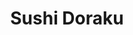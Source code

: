 ---
layout: place
title: "Sushi Doraku"
permalink: /arizona/peoria/sushi-doraku.html
stateAbbr: AZ
stateName: Arizona
cityName: Peoria
seo:
  name: "Sushi Doraku"
  type: Restaurant
  links: http://www.sushidoraku.us/
description: "Looking for sushi in Peoria, Arizona? Check out Sushi Doraku for a delightful Japanese dining experience. Enjoy a variety of sushi and other dishes in a welc..."
place_id: ChIJi74YkaVdK4cROuwHBaYJsdw
photos:
  - name: >-
      places/ChIJi74YkaVdK4cROuwHBaYJsdw/photos/AeeoHcL4wZ5e-2U7MGrVt2dE1kwlTdfBZ67pqwTsTsu6vDKi7tZbdTwZWbZDHlmR9e1jNh7l8vJgE2zuEv2Wd29bFYOVMKdhzTW_eL7GilByzRLRQZT_IM3fs6Q_2GU9JI4EEiqQGKzHM7o2tiN0X67g3lytyaFMbTc6dDi_3aqBSOkafZz0Dwd5jVaUPSC3x6jt1sWwcmJRJ4TVyomhCaCCEQ-NBUjUQbNr_YaoicNWOZea0hRcntlymfql7M_XG3fmbisr0jzrnEsW9M8jSv6aOtdhtDLqZbWV0YpLBOOqP3r_bg
    widthPx: 3200
    heightPx: 4800
    authorAttributions:
      - displayName: Sushi Doraku
        uri: https://maps.google.com/maps/contrib/118289163948328356544
        photoUri: >-
          https://lh3.googleusercontent.com/a-/ALV-UjWkZ4AQZdGFN2jqZr2kadr97gEQhj-dlx3Uhy9-DMOwtMnELvA=s100-p-k-no-mo
    flagContentUri: >-
      https://www.google.com/local/imagery/report/?cb_client=maps_api_places.places_api&image_key=!1e10!2sAF1QipOFVMk_8lmAD5Vytb-88E6sKf8TC0Cstaow-3rZ&hl=en-US
    googleMapsUri: >-
      https://www.google.com/maps/place//data=!3m4!1e2!3m2!1sAF1QipOFVMk_8lmAD5Vytb-88E6sKf8TC0Cstaow-3rZ!2e10!4m2!3m1!1s0x872b5da59118be8b:0xdcb109a60507ec3a
  - name: >-
      places/ChIJi74YkaVdK4cROuwHBaYJsdw/photos/AeeoHcLOJynkOHbazdZSApovMJc64PUJB4aid9NfXFcFlxcv9rsJRT96cx7YJ83Ms-7bIKbZ6_B3mE4qCBcMk21w-fN5-Jlj93-x6dsSrtCiaOsiWlq1uuexvrs0lgqNwWrIxhuJ4N-yqslUBlrBArIELAn6XJdI24fVA64ATYoeclAtrfZki5Kd9PtB4ozHrD1K6efJ49RcQUoULsGBiMPvTjObJNIoP7XUg2JXntfv1fTaDd3TSJFgGPKGJKNhaSdauR_9XLUpffNeG6u2mJxHo_8uzTymrTAyV9UV9BI6p8YguA
    widthPx: 4800
    heightPx: 3200
    authorAttributions:
      - displayName: Sushi Doraku
        uri: https://maps.google.com/maps/contrib/118289163948328356544
        photoUri: >-
          https://lh3.googleusercontent.com/a-/ALV-UjWkZ4AQZdGFN2jqZr2kadr97gEQhj-dlx3Uhy9-DMOwtMnELvA=s100-p-k-no-mo
    flagContentUri: >-
      https://www.google.com/local/imagery/report/?cb_client=maps_api_places.places_api&image_key=!1e10!2sAF1QipMaZ_yzjsQzs7P9RVsLWVY8BebP1yfEbaWsn7kA&hl=en-US
    googleMapsUri: >-
      https://www.google.com/maps/place//data=!3m4!1e2!3m2!1sAF1QipMaZ_yzjsQzs7P9RVsLWVY8BebP1yfEbaWsn7kA!2e10!4m2!3m1!1s0x872b5da59118be8b:0xdcb109a60507ec3a
  - name: >-
      places/ChIJi74YkaVdK4cROuwHBaYJsdw/photos/AeeoHcID_28NZ82607IpZg_mdUOdvwD1Z6OY2HMnto2TT-Te0gfneHyBoe8GSqAE9DaUrT1fEqs6uWIkn_Nzy1hTNp9jYk1V47Bma6eMF2-tVTC7bSh1BgvYUPEbOy5e6DdkH-7OhwYK6FJgJB9Z3uyBCftycvJ0-bIHf9aQJWMRhZUW76VRRIMUlGzlEt51auEQ3afSgKVfK8mhfY0MbBDy25y5bWNYbsr4WX5iQ_96390y6vn1riaEgi3KrNTV4DnSkjwIL7sdUWiipoxUGHz_dp2NIUoTA4puaseI4pobpy0IIJeHHo4X5ArlN2Bvgwf9Sd61-URu1hSd3nEvg20sxj7t9CkrZgklioYkIPvjkVs7-WVfU-31JweQ2Vt6cI6T1ftuYGtk4zcF3QR4e45tiUP_V1Co1vytt4WnnJN2Ih6sRg
    widthPx: 4000
    heightPx: 1848
    authorAttributions:
      - displayName: Martina Kovary (MaKo85)
        uri: https://maps.google.com/maps/contrib/100482678173057147571
        photoUri: >-
          https://lh3.googleusercontent.com/a-/ALV-UjXi4-7P8XptCFD4R1QC9X6lrOsZc55BiKUceUaAa12FacHJHXV2=s100-p-k-no-mo
    flagContentUri: >-
      https://www.google.com/local/imagery/report/?cb_client=maps_api_places.places_api&image_key=!1e10!2sCIHM0ogKEICAgIDfyanBNQ&hl=en-US
    googleMapsUri: >-
      https://www.google.com/maps/place//data=!3m4!1e2!3m2!1sCIHM0ogKEICAgIDfyanBNQ!2e10!4m2!3m1!1s0x872b5da59118be8b:0xdcb109a60507ec3a
  - name: >-
      places/ChIJi74YkaVdK4cROuwHBaYJsdw/photos/AeeoHcKFGb7ee_BjIQFFntHw2iHd095BydFueG5cl1lrYP5waQ-QrsGjY6fYc-UiHf7PB1nMaNvb4yA9TJqmZyTnqhBD9pW7sKNvIcHqnXYSR_lwpbXtP-Lsw2kdsf3GFOxNTJGETO6jT4zU-oxWBqQw70lw7JsOBa4L0ksd0bUhRrCdn8fVm9Abi2KHKMy2OpWIwRA5SlLXPK5C6LLiv9OYTnx1QbFUpMY3UzdwcISjeaKtljWjleoN9P-pI_2OV81F_FJs-Nr4FmgRNXlJR16pr5CUUKsTKjRsS8KLwhogvTuwCdyuGoCvrVrr4NXEu8TkUbSOgoCqopMiCqFdBSSM5NhIp2qGEF8UwmC5QBW0Q_7niTcOzJx702Rat8d4L7eA0ueNRmSEp6FmIuN1jw8EiJPbxK2GRb9gVeAExbz8RYY
    widthPx: 4000
    heightPx: 3000
    authorAttributions:
      - displayName: Inyung Yi
        uri: https://maps.google.com/maps/contrib/105004830473575054826
        photoUri: >-
          https://lh3.googleusercontent.com/a-/ALV-UjX_paB6btelUokZTQOvm7a7DO41DifcFN6BV_8MOC8S4o6wNUau=s100-p-k-no-mo
    flagContentUri: >-
      https://www.google.com/local/imagery/report/?cb_client=maps_api_places.places_api&image_key=!1e10!2sCIHM0ogKEICAgICruKXqEA&hl=en-US
    googleMapsUri: >-
      https://www.google.com/maps/place//data=!3m4!1e2!3m2!1sCIHM0ogKEICAgICruKXqEA!2e10!4m2!3m1!1s0x872b5da59118be8b:0xdcb109a60507ec3a
  - name: >-
      places/ChIJi74YkaVdK4cROuwHBaYJsdw/photos/AeeoHcKMLIlY0kxvM4zfO8Di5R2Kcfj05tJPQ84GhJPZAHzC237tB0yq2s2Gwmckq54al1wCaDlAcyChQIr6XKqpOOB9srrNf7vOZtonPTmMLdjfeT-Ds5MUIOWx1aaZxneb_ijfpEigbq9JCkMPlR3KULuOD6vVegk3p7nxuk9BF8PnfOv6KsjPP4JQihN0o4eTRIgAUMdTPziVXdKWfpjacdDOymz2-fCXxI2FdukOoaks7ZFX7LAxC-rST7JOoJssXCKBQDFbnPdJuNgVllNFR65mEFCc0CToYniCQ98Tf1K_Dg
    widthPx: 4800
    heightPx: 3200
    authorAttributions:
      - displayName: Sushi Doraku
        uri: https://maps.google.com/maps/contrib/118289163948328356544
        photoUri: >-
          https://lh3.googleusercontent.com/a-/ALV-UjWkZ4AQZdGFN2jqZr2kadr97gEQhj-dlx3Uhy9-DMOwtMnELvA=s100-p-k-no-mo
    flagContentUri: >-
      https://www.google.com/local/imagery/report/?cb_client=maps_api_places.places_api&image_key=!1e10!2sAF1QipOtATl6xTRmX7X_rKU9QKBmx3exhw0As7uBshrR&hl=en-US
    googleMapsUri: >-
      https://www.google.com/maps/place//data=!3m4!1e2!3m2!1sAF1QipOtATl6xTRmX7X_rKU9QKBmx3exhw0As7uBshrR!2e10!4m2!3m1!1s0x872b5da59118be8b:0xdcb109a60507ec3a
  - name: >-
      places/ChIJi74YkaVdK4cROuwHBaYJsdw/photos/AeeoHcInzMEwu5rVodmmwpryjydAHf7ByOd6Krjv3gR8ZUGcsAQYrac0TuhyzLACXSx1jvvdewIJzKJSu-HYWmVQqtw99iL0Di2ONGFKNEDGUnRKiHquXN4uQgKgmcFXEgC3H9KP7wxm39fvOsiMGamd_29uzuOrn9Lm7uMOS24yakZSvWMBVcynFldDZ8yT6IE3s3HyiP138Kc0k4q8tvZY80vB77uSqitd4xgr0AW5DCqu9pQXc4-_UQMLc692VqN-g7vCjIl0PsD11XdlOA5gNe85k1mzHy74zmuEI0b2knBjUdH-LZ9YkH-e_7TXRk77BBSVYz7wFufvj1UjrmhoDLx3umJRXaBGILguimUnPeZP7OIE3tsBT5nl79dlevTSIr1gus08fZnsAdd8H_mzTKho7Nt4nMNQ5i8lULHwamRxIYM
    widthPx: 3024
    heightPx: 4032
    authorAttributions:
      - displayName: Kurt J. Villanueva
        uri: https://maps.google.com/maps/contrib/113283246095632255065
        photoUri: >-
          https://lh3.googleusercontent.com/a-/ALV-UjXEHBm3ALNYI9BPvTjEggQXsOLIm-L45WII63DwYJs9Vxlomes4cw=s100-p-k-no-mo
    flagContentUri: >-
      https://www.google.com/local/imagery/report/?cb_client=maps_api_places.places_api&image_key=!1e10!2sCIHM0ogKEICAgICTsc_J3wE&hl=en-US
    googleMapsUri: >-
      https://www.google.com/maps/place//data=!3m4!1e2!3m2!1sCIHM0ogKEICAgICTsc_J3wE!2e10!4m2!3m1!1s0x872b5da59118be8b:0xdcb109a60507ec3a
  - name: >-
      places/ChIJi74YkaVdK4cROuwHBaYJsdw/photos/AeeoHcL9u58scrK6hQsWo3_EHNXbadhncH7KfwTdZUt12v-oXz3_0C6NjNAN0lSQzecMMJFVzLQXXMRL0uerUSH65YQygbRWRshr-t-Ht9gfOB03g4NNW9MyCQE_hdkawsw3bkkT8f8PuYOe2FUiJvpDid1KXyOwCXKHTnrB0x_Kq9jeDXl5iVBQQGUt6Djve5CRuveDl6ORbbUViGfHEenp2UTeQ3TWWGcTMaAgEqJ9zwtEV1lrSuR0O7n3GXiMZgQKUa76AnefRjsPFA69xk6gXQiIHEb-vQcUhJEczhVxYtJcwYH6P1IPlVvSvPPzq3QUfbwEDId2llk5t7kLlg74JE1TPT-ZkjSVEd7LYAgCwze8Z03_iF9aqcPdDap0Z1yEDUoMWGhwO71sQde-B-7EdK2kSH9ZukqP5mz95EjLvqV4mA
    widthPx: 4080
    heightPx: 3072
    authorAttributions:
      - displayName: David Snyder
        uri: https://maps.google.com/maps/contrib/103548254788303568301
        photoUri: >-
          https://lh3.googleusercontent.com/a-/ALV-UjUeTLup24_-v5UipDSIBPrGHCyb2QoV0Sz-zAWxchaaRtGY9FAJ6A=s100-p-k-no-mo
    flagContentUri: >-
      https://www.google.com/local/imagery/report/?cb_client=maps_api_places.places_api&image_key=!1e10!2sCIHM0ogKEICAgIDbk-SiTw&hl=en-US
    googleMapsUri: >-
      https://www.google.com/maps/place//data=!3m4!1e2!3m2!1sCIHM0ogKEICAgIDbk-SiTw!2e10!4m2!3m1!1s0x872b5da59118be8b:0xdcb109a60507ec3a
  - name: >-
      places/ChIJi74YkaVdK4cROuwHBaYJsdw/photos/AeeoHcIkGqhStRi-tByubvcAZQ1er8BhUcXema0gE7h4qLLjbfmX-Re6s5VLevT_pPsKX0e1MJtgzqSC2jqq-5hu26egRpKlCxvhiGGISBSIRQVRN2xmOkjjEKyrdgIgDUGUwnH82EJ4t-8mWWjrnupP7SjtYAcEwj01vcXGDf2p5UdlrDnFgzYmMWwn9zEZyfD5npbDn0i8NO4WY1hlfXnhBJvd5h6FG2K-_8UMIUKki6KemJtCKDWAhJcJljDiLvXclWvpZyyZKPnTemYpJNAkyw6ZZAoDKEDNP8hnfeJ_trPXiqpydLRAKl3w0Fpb5fbBy7N_EUq4JQiXJfUpdiFa3xqjilayqOCvs9C0Y6iJcNHVF6OJGQW4hhbP3ZxG8fwROI_mCAedMQOmTTSSPWnRhC3SK0zaKsT3GGKGSf8I9cd5XIgX
    widthPx: 3024
    heightPx: 4032
    authorAttributions:
      - displayName: ed martin
        uri: https://maps.google.com/maps/contrib/105472602050289659148
        photoUri: >-
          https://lh3.googleusercontent.com/a-/ALV-UjXiaCQVtBLW-6HflvMufXRa-eArcgOpeX6gEQO9EdBUNAcgAxU=s100-p-k-no-mo
    flagContentUri: >-
      https://www.google.com/local/imagery/report/?cb_client=maps_api_places.places_api&image_key=!1e10!2sCIHM0ogKEICAgIDb8a_K5gE&hl=en-US
    googleMapsUri: >-
      https://www.google.com/maps/place//data=!3m4!1e2!3m2!1sCIHM0ogKEICAgIDb8a_K5gE!2e10!4m2!3m1!1s0x872b5da59118be8b:0xdcb109a60507ec3a
  - name: >-
      places/ChIJi74YkaVdK4cROuwHBaYJsdw/photos/AeeoHcJqy9JiJKTbkI9c_sCx1dYYWJdAT6Zdscaf-9pP4D7U-TCKa5o95PrDpIxl9XfRlhECj5JMb4NI4IKsJlFOdRl2O1MX-NpiaBdyAcSvMPv3-1PntUijqEaa_Z4ICYVar7EO-CNFPmrM6-TVS62NvLiHoXxRWhZJwpZlAUkKsLGIWHR3Eh_WOlG9oKCHgmDiyo2SZxRUl6lRS9ZU380eDjiFaUe3l0jJ6kRC73hYWI5p20V2jE0sajHjo8w1bCfGIPhwW0LQYyqyoLxJgx7bijHrv3gw9Vz8sbJpED7V4QoZvRojW0Dh-ZIe6GD2j_uH8LCeJ-LNfgGOpUXvKj5eAzWHSoc7BSM7GNJovOtBBu022oDweZimw7A6E-sNxtik6FY9qJZ_pjQSPVQmNUVqEN0SQELv1GnyTEGEYm42sE0idX5G
    widthPx: 4080
    heightPx: 3072
    authorAttributions:
      - displayName: David Snyder
        uri: https://maps.google.com/maps/contrib/103548254788303568301
        photoUri: >-
          https://lh3.googleusercontent.com/a-/ALV-UjUeTLup24_-v5UipDSIBPrGHCyb2QoV0Sz-zAWxchaaRtGY9FAJ6A=s100-p-k-no-mo
    flagContentUri: >-
      https://www.google.com/local/imagery/report/?cb_client=maps_api_places.places_api&image_key=!1e10!2sCIHM0ogKEICAgID_jJzplAE&hl=en-US
    googleMapsUri: >-
      https://www.google.com/maps/place//data=!3m4!1e2!3m2!1sCIHM0ogKEICAgID_jJzplAE!2e10!4m2!3m1!1s0x872b5da59118be8b:0xdcb109a60507ec3a
  - name: >-
      places/ChIJi74YkaVdK4cROuwHBaYJsdw/photos/AeeoHcIrf_NJ5WTmKh5tHsrmAK3NvIU8lIwhcgWeYdOg5sq9zRYy1Nhc-asZD4Y6SKKuv4OQg2gEWt72Jz7pmGylqDgBSCPCLj62WmKzsXSJruGqUPkn8xhgM4RiUbLkHWirbNVleJS33X8uIL9S6EbwDxchQASdWuL1RNDOvwaYTYY9AoefM6BG-tnZrB1jUTipKsCvOPi1cdSIUADtGj9FnWIM-EFuCI43ubFaSlR9YHJjSuNUtpyq_TB2_4T5ztWsLU4MAqvFI6_KbuAmGT-MupetBd1PTIB8VWJgrNuckAzC7ko7TUeFGW56vE1PgnJwy_dAuuAhgzXlX2rWHDw0yc5t5vlTm1FV6G-cXcrpMslHLnVvz4lgHvP3oIEizD0xXq-8p0VI07JSoWhqA1HCP05_kQmy0gBzBRRzA2DaK3cMmg
    widthPx: 3120
    heightPx: 4160
    authorAttributions:
      - displayName: Bee Fly
        uri: https://maps.google.com/maps/contrib/101040820546446389526
        photoUri: >-
          https://lh3.googleusercontent.com/a-/ALV-UjXXj-Me75bSLxNUFGb8YfsaMzp0KuY-temNoQNvli5RCAKKm6E=s100-p-k-no-mo
    flagContentUri: >-
      https://www.google.com/local/imagery/report/?cb_client=maps_api_places.places_api&image_key=!1e10!2sCIHM0ogKEICAgIDx8p3UQw&hl=en-US
    googleMapsUri: >-
      https://www.google.com/maps/place//data=!3m4!1e2!3m2!1sCIHM0ogKEICAgIDx8p3UQw!2e10!4m2!3m1!1s0x872b5da59118be8b:0xdcb109a60507ec3a
address: '9940 W Happy Valley Pkwy #1060, Peoria, AZ 85383, USA'
street: '9940 W Happy Valley Pkwy #1060'
city: Peoria
state: AZ
zip: '85383'
country: USA
neighborhood: Lake Pleasant Towne Center
latitude: '33.711504'
longitude: '-112.273228'
accessibility_options:
  wheelchairAccessibleParking: true
  wheelchairAccessibleEntrance: true
  wheelchairAccessibleRestroom: true
  wheelchairAccessibleSeating: true
business_status: OPERATIONAL
name: Sushi Doraku
google_maps_links:
  directionsUri: >-
    https://www.google.com/maps/dir//''/data=!4m7!4m6!1m1!4e2!1m2!1m1!1s0x872b5da59118be8b:0xdcb109a60507ec3a!3e0
  placeUri: https://maps.google.com/?cid=15902502367875558458
  writeAReviewUri: >-
    https://www.google.com/maps/place//data=!4m3!3m2!1s0x872b5da59118be8b:0xdcb109a60507ec3a!12e1
  reviewsUri: >-
    https://www.google.com/maps/place//data=!4m4!3m3!1s0x872b5da59118be8b:0xdcb109a60507ec3a!9m1!1b1
  photosUri: >-
    https://www.google.com/maps/place//data=!4m3!3m2!1s0x872b5da59118be8b:0xdcb109a60507ec3a!10e5
primary_type: Sushi Restaurant
opening_hours:
  regular: null
  current: null
secondary_opening_hours:
  regular:
    weekdayDescriptions: null
    type: null
  current:
    weekdayDescriptions: null
    type: null
phone: (623) 561-0023
price_level: PRICE_LEVEL_MODERATE
price_range: $10 &ndash; $20
rating: '4.4'
rating_count: 408
website: http://www.sushidoraku.us/
reviews: null
parking_options: null
payment_options: null
allow_dogs: null
curbside_pickup: null
delivery: null
dine_in: null
good_for_children: null
good_for_groups: null
good_for_sports: null
live_music: null
menu_for_children: null
outdoor_seating: null
reservable: null
restroom: null
serves_beer: null
serves_breakfast: null
serves_brunch: null
serves_cocktails: null
serves_coffee: null
serves_dinner: null
serves_dessert: null
serves_lunch: null
serves_vegetarian_food: null
serves_wine: null
takeout: null
summary: null

---